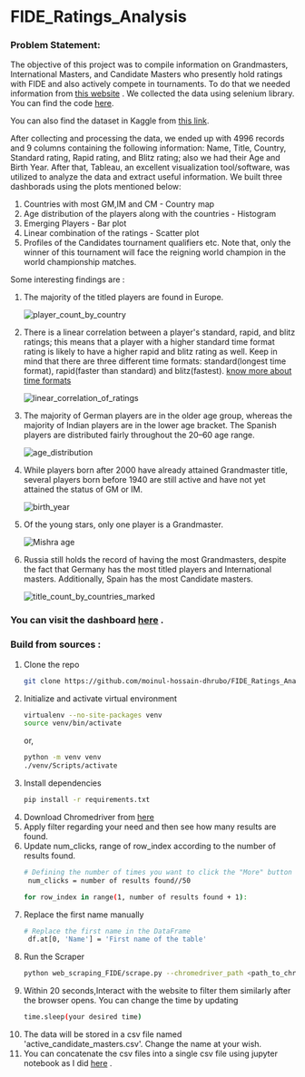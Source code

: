 # FIDE_Ratings_Analysis

### Problem Statement:
The objective of this project was to compile information on Grandmasters, International Masters, and Candidate Masters who presently hold ratings with FIDE and also actively compete in tournaments. To do that we needed information from [this website](https://ratings.fide.com/) . We collected the data using selenium library. You can find the code [here](https://github.com/moinul-hossain-dhrubo/FIDE_Ratings_Analysis/blob/main/web_scraping_FIDE/scrape.py).

You can also find the dataset in Kaggle from [this link](https://www.kaggle.com/datasets/moinulhossaindhrubo/fide-rated-players/data).

After collecting and processing the data, we ended up with 4996 records and 9 columns containing the following information: Name, Title, Country, Standard rating, Rapid rating, and Blitz rating; also we had their Age and Birth Year.
After that, Tableau, an excellent visualization tool/software, was utilized to analyze the data and extract useful information. We built three dashborads using the plots mentioned below:

1. Countries with most GM,IM and CM - Country map
2. Age distribution of the players along with the countries - Histogram
3. Emerging Players - Bar plot
4. Linear combination of the ratings - Scatter plot
5. Profiles of the Candidates tournament qualifiers etc. Note that, only the winner of this tournament will face the reigning world champion in the world championship matches.

Some interesting findings are :
1. The majority of the titled players are found in Europe.
   
   ![player_count_by_country](https://github.com/moinul-hossain-dhrubo/FIDE_Ratings_Analysis/assets/122023969/93bd445d-e1bb-44fa-80d8-58e9212e0e52)
   
2. There is a linear correlation between a player's standard, rapid, and blitz ratings; this means that a player with a higher standard time format rating is likely to have a higher rapid and blitz rating as well. Keep in mind that there are three different time formats: standard(longest time format), rapid(faster than standard) and blitz(fastest). [know more about time formats](https://chessarmory.com/blogs/chess-blog/time-controls-in-tournament-chess)
   
   ![linear_correlation_of_ratings](https://github.com/moinul-hossain-dhrubo/FIDE_Ratings_Analysis/assets/122023969/0b901a08-77cc-44f7-93d6-e8b97943cfb7)
   
5. The majority of German players are in the older age group, whereas the majority of Indian players are in the lower age bracket. The Spanish players are distributed fairly throughout the 20–60 age range.
   
   ![age_distribution](https://github.com/moinul-hossain-dhrubo/FIDE_Ratings_Analysis/assets/122023969/79ecba7e-5812-4bf8-85df-b3d7066b6f7f)
   
7. While players born after 2000 have already attained Grandmaster title, several players born before 1940 are still active and have not yet attained the status of GM or IM.
   
   ![birth_year](https://github.com/moinul-hossain-dhrubo/FIDE_Ratings_Analysis/assets/122023969/1fa18c25-bae2-4c63-bb3c-d20c5e3fd6ec)
   
9. Of the young stars, only one player is a Grandmaster.
    
    ![Mishra age](https://github.com/moinul-hossain-dhrubo/FIDE_Ratings_Analysis/assets/122023969/d214f6c5-7a5e-4b0a-81b5-47d2eecdcb0a)
   
11. Russia still holds the record of having the most Grandmasters, despite the fact that Germany has the most titled players and International masters. Additionally, Spain has the most Candidate masters.
    
    ![title_count_by_countries_marked](https://github.com/moinul-hossain-dhrubo/FIDE_Ratings_Analysis/assets/122023969/8a9a54f7-9bd2-4b5b-9617-9adb566ebddb)

### **You can visit the dashboard [here](https://public.tableau.com/app/profile/moinul.hossain.dhrubo/viz/FIDEratingsAnalysis/Agedistribution) . <br/>**

### Build from sources :
1. Clone the repo
   ```bash
   git clone https://github.com/moinul-hossain-dhrubo/FIDE_Ratings_Analysis.git
   ```
2. Initialize and activate virtual environment
   ```bash
   virtualenv --no-site-packages venv
   source venv/bin/activate
   ```
   or,
   ```bash
   python -m venv venv
   ./venv/Scripts/activate
   ```
4. Install dependencies
   ```bash
   pip install -r requirements.txt
   ```
5. Download Chromedriver from [here](https://chromedriver.chromium.org/downloads) <br/>
4. Apply filter regarding your need and then see how many results are found.
5. Update num_clicks, range of row_index according to the number of results found.
   ```bash
   # Defining the number of times you want to click the "More" button
    num_clicks = number of results found//50
   ```
   ```bash
   for row_index in range(1, number of results found + 1):
   ```
7. Replace the first name manually
   ```bash
   # Replace the first name in the DataFrame
    df.at[0, 'Name'] = 'First name of the table'
   ```
4. Run the Scraper
   ```bash
   python web_scraping_FIDE/scrape.py --chromedriver_path <path_to_chromedriver>
   ```
5. Within 20 seconds,Interact with the website to filter them similarly after the browser opens.
   You can change the time by updating
   ```bash
   time.sleep(your desired time)
   ```
6. The data will be stored in a csv file named 'active_candidate_masters.csv'. Change the name at your wish.
7. You can concatenate the csv files into a single csv file using jupyter notebook as I did [here](https://github.com/moinul-hossain-dhrubo/FIDE_Ratings_Analysis/blob/main/data/fide_active_players_2023.csv) . <br/>
